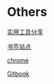 # Others

[实用工具分享](shareTools.md)

[书签站点](bookmark.md)

[chrome](chrome.md)

[Gitbook](gitbook/README.md)
